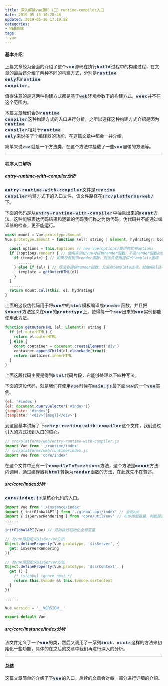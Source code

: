 ```yaml
---
title: 深入解读vue源码（三）runtime-compiler入口
date: 2019-05-16 10:28:46
updated: 2019-05-16 17:19:28
categories:
- WEB前端
tags:
- vue
---
```


#### 基本介绍

上篇文章较为全面的介绍了整个<code style="letter-spacing: 2px;font-weight:700;background-color:#e6effb;border-radius:3px;">vue</code>源码在执行<code style="letter-spacing: 2px;font-weight:700;background-color:#e6effb;border-radius:3px;">build</code>过程中的构建过程，在文章的最后还介绍了两种不同的构建方式，分别是<code style="letter-spacing: 2px;font-weight:700;background-color:#e6effb;border-radius:3px;">runtime only</code>和<code style="letter-spacing: 2px;font-weight:700;background-color:#e6effb;border-radius:3px;">runtime compiler</code>。

值得注意的是这两种构建方式都是基于<code style="letter-spacing: 2px;font-weight:700;background-color:#e6effb;border-radius:3px;">web</code>环境参数下的构建方式，<code style="letter-spacing: 2px;font-weight:700;background-color:#e6effb;border-radius:3px;">weex</code>并不在这个范围内。

本篇文章我们会对<code style="letter-spacing: 2px;font-weight:700;background-color:#e6effb;border-radius:3px;">runtime compiler</code>这种构建方式的入口进行分析，之所以选择这种构建方式介绍是因为<code style="letter-spacing: 2px;font-weight:700;background-color:#e6effb;border-radius:3px;">runtime compiler</code>相对于<code style="letter-spacing: 2px;font-weight:700;background-color:#e6effb;border-radius:3px;">runtime only</code>来说多了个编译器的功能，在这篇文章中都会一并介绍。

简单来说<code style="letter-spacing: 2px;font-weight:700;background-color:#e6effb;border-radius:3px;">vue</code>就是一个方法类，在这个方法中挂载了一些<code style="letter-spacing: 2px;font-weight:700;background-color:#e6effb;border-radius:3px;">vue</code>自带的方法等。

------

#### 程序入口解析

##### entry-runtime-with-compiler分析

<code style="letter-spacing: 2px;font-weight:700;background-color:#e6effb;border-radius:3px;">entry-runtime-with-compiler</code>文件是<code style="letter-spacing: 2px;font-weight:700;background-color:#e6effb;border-radius:3px;">runtime compiler</code>构建方式下的入口文件，该文件路径在<code style="letter-spacing: 2px;font-weight:700;background-color:#e6effb;border-radius:3px;">src/platforms/web/</code>下。

下面的代码是从<code style="letter-spacing: 2px;font-weight:700;background-color:#e6effb;border-radius:3px;">entry-runtime-with-compiler</code>中抽象出来的<code style="letter-spacing: 2px;font-weight:700;background-color:#e6effb;border-radius:3px;">mount</code>方法。这种能够表达代码结果和逻辑的代码我们称之为伪代码。伪代码并不能通过编译器的检查，更不能运行。

```javascript
const mount = Vue.prototype.$mount
Vue.prototype.$mount = function (el?: string | Element, hydrating?: boolean): Component {
	......
  const options = this.$options // new Vue(options)提供的实参options
  if (!options.render) { // 使用实例化Vue时提供render函数，不是render函数的情况下进入
    if (template) { // 如果没有提供render函数，则优先使用提供的template选项
      ......
    } else if (el) { // 既没有提供render函数，又没有template选项，就使用el选项
      template = getOuterHTML(el)
    }
  }
  ......
  return mount.call(this, el, hydrating)
}
```

上面的这段伪代码用于将<code style="letter-spacing: 2px;font-weight:700;background-color:#e6effb;border-radius:3px;">vue</code>中的<code style="letter-spacing: 2px;font-weight:700;background-color:#e6effb;border-radius:3px;">html</code>模板编译成<code style="letter-spacing: 2px;font-weight:700;background-color:#e6effb;border-radius:3px;">render</code>函数，并且把<code style="letter-spacing: 2px;font-weight:700;background-color:#e6effb;border-radius:3px;">$mount</code>方法定义在<code style="letter-spacing: 2px;font-weight:700;background-color:#e6effb;border-radius:3px;">vue</code>的<code style="letter-spacing: 2px;font-weight:700;background-color:#e6effb;border-radius:3px;">prototype</code>上，使得每一个<code style="letter-spacing: 2px;font-weight:700;background-color:#e6effb;border-radius:3px;">new</code>出来的<code style="letter-spacing: 2px;font-weight:700;background-color:#e6effb;border-radius:3px;">vue</code>实例都能使用此方法。

```javascript
function getOuterHTML (el: Element): string {
  if (el.outerHTML) {
    return el.outerHTML
  } else {
    const container = document.createElement('div')
    container.appendChild(el.cloneNode(true))
    return container.innerHTML
  }
}
```

上面这段代码主要是得到<code style="letter-spacing: 2px;font-weight:700;background-color:#e6effb;border-radius:3px;">html</code>代码片段，它能够处理以下四种写法。

下面的这段代码，就是我们在使用<code style="letter-spacing: 2px;font-weight:700;background-color:#e6effb;border-radius:3px;">vue</code>时候在<code style="letter-spacing: 2px;font-weight:700;background-color:#e6effb;border-radius:3px;">main.js</code>最下面<code style="letter-spacing: 2px;font-weight:700;background-color:#e6effb;border-radius:3px;">new</code>的一个<code style="letter-spacing: 2px;font-weight:700;background-color:#e6effb;border-radius:3px;">vue</code>实例。

```javascript
{el: '#index'}
{el: document.querySelector('#index')}
{template: '#index'}
{template: '<div>{{msg}}</div>'}           
```

到这里基本讲解了下<code style="letter-spacing: 2px;font-weight:700;background-color:#e6effb;border-radius:3px;">entry-runtime-with-compiler</code>这个文件，我们通过引入的方式找到入口的核心。

```javascript
// src/platforms/web/entry-runtime-with-compiler.js
import Vue from './runtime/index'
// src/platforms/web/runtime/index.js
import Vue from 'core/index'
```

在这个文件中还有一个<code style="letter-spacing: 2px;font-weight:700;background-color:#e6effb;border-radius:3px;">compileToFunctions</code>方法，这个方法是<code style="letter-spacing: 2px;font-weight:700;background-color:#e6effb;border-radius:3px;">mount</code>方法内调用，通过编译器将<code style="letter-spacing: 2px;font-weight:700;background-color:#e6effb;border-radius:3px;">html</code>转换为<code style="letter-spacing: 2px;font-weight:700;background-color:#e6effb;border-radius:3px;">render</code>函数的方法，在此就先不在赘述。

##### src/core/index分析

<code style="letter-spacing: 2px;font-weight:700;background-color:#e6effb;border-radius:3px;">core/index.js</code>是核心代码的入口。

```javascript
import Vue from './instance/index'
import { initGlobalAPI } from './global-api/index' // 全局api
import { isServerRendering } from 'core/util/env' // 布尔类型变量，判断是否是ssr
......

initGlobalAPI(Vue) // 开始执行初始化全局变量

// 为vue原型定义$isServer方法
Object.defineProperty(Vue.prototype, '$isServer', {
  get: isServerRendering
})

// 为vue原型定义$isServer方法
Object.defineProperty(Vue.prototype, '$ssrContext', {
  get () {
    /* istanbul ignore next */
    return this.$vnode && this.$vnode.ssrContext
  }
})

......

Vue.version = '__VERSION__'

export default Vue
```

##### src/core/instance/index分析

该文件定义了一个<code style="letter-spacing: 2px;font-weight:700;background-color:#e6effb;border-radius:3px;">vue</code>的类，然后又调用了一系列<code style="letter-spacing: 2px;font-weight:700;background-color:#e6effb;border-radius:3px;">init</code>、<code style="letter-spacing: 2px;font-weight:700;background-color:#e6effb;border-radius:3px;">mixin</code>这样的方法来初始化一些功能，具体的在之后的文章中我们再进行深入的分析。

------

#### 总结

这篇文章简单的介绍了下<code style="letter-spacing: 2px;font-weight:700;background-color:#e6effb;border-radius:3px;">vue</code>的入口，后续的文章会对每一部分进行详细的介绍。